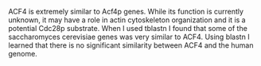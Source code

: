 
ACF4 is extremely similar to Acf4p genes. While its function is currently unknown, it may have a role in actin cytoskeleton organization and it is a potential Cdc28p substrate. When I used tblastn I found that some of the saccharomyces cerevisiae genes was very similar to ACF4. Using blastn I learned that there is no significant similarity between ACF4 and the human genome.
